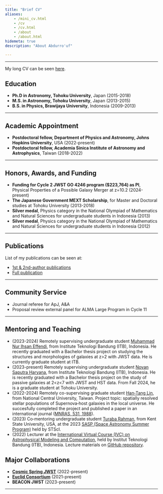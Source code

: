 ```yaml
---
title: "Brief CV"
aliases:
    - /mini_cv.html
    - /cv
    - /cv.html
    - /about
    - /about.html
hidemeta: true
description: "About Abdurro'uf"

---
```


---

My long CV can be seen [here](https://drive.google.com/file/d/1M-F0Tlh15RFBuy9yM64ko_7d5pRf7XI1/view?usp=sharing).

## Education

+ **Ph.D in Astronomy, Tohoku University**, Japan (2015-2018)
+ **M.S. in Astronomy, Tohoku University**, Japan (2013-2015)
+ **B.S. in Physics, Brawijaya University**, Indonesia (2009-2013)

---

## Academic Appointment

+ **Postdoctoral fellow, Department of Physics and Astronomy, Johns Hopkins University**, USA (2022-present)
+ **Postdoctoral fellow, Academia Sinica Institute of Astronomy and Astrophysics**, Taiwan (2018-2022)

---

## Honors, Awards, and Funding

+ **Funding for Cycle 2 JWST GO 4246 program ($223,764) as PI**, Physical Properties of a Possible Galaxy Merger at z=10.2 (2024-present)
+ **The Japanese Government MEXT Scholarship**, for Master and Doctoral studies at Tohoku University (2013-2018)
+ **Silver medal**, Physics category in the National Olympiad of Mathematics and Natural Sciences for undergraduate students in Indonesia (2013)
+ **Silver medal**, Physics category in the National Olympiad of Mathematics and Natural Sciences for undergraduate students in Indonesia (2012)

---

## Publications

List of my publications can be seen at:
+ [1st & 2nd-author publications](/publications)
+ [Full publication](/full_publications)

---

## Community Service

+ Journal referee for ApJ, A&A
+ Proposal review external panel for ALMA Large Program in Cycle 11

---

## Mentoring and Teaching

+ (2023-2024) Remotely supervising undergraduate student [Muhammad Nur Ihsan Effendi](https://www.linkedin.com/in/muhammad-nur-ihsan-effendi/?trk=public_profile_browsemap&originalSubdomain=id), from Institute Teknologi Bandung (ITB), Indonesia. He recently graduated with a Bachelor thesis project on studying the structures and morphologies of galaxies at z>2 with JWST data. He is currently graduate student at ITB.
+ (2023-present) Remotely supervising undergraduate student [Novan Saputra Haryana](https://www.linkedin.com/in/novansaputra/?originalSubdomain=jp), from Institute Teknologi Bandung (ITB), Indonesia. He is recently graduated with a Bachelor thesis project on the study of passive galaxies at 2<z<7 with JWST and HST data. From Fall 2024, he is a graduate student at Tohoku University.
+ (2022-2024) Remotely co-supervising graduate student [Han‑Tang Lin](https://www.linkedin.com/in/tylerastro/?locale=en_US), from National Central University, Taiwan. Project topic:
spatially resolved stellar populations of Supernova‑host galaxies in the local universe. He succesfully completed the project and published a paper in an international journal ([MNRAS, 531, 1988](https://ui.adsabs.harvard.edu/abs/2024MNRAS.531.1988L/abstract)).
+ (2023) Co‑mentoring undergraduate student [Turaba Rahman](https://www.linkedin.com/in/turabarahman/), from Kent State University, USA, at the 2023 [SASP (Space Astronomy Summer Program)](https://www.stsci.edu/opportunities/space-astronomy-summer-program) held by STScI.
+ (2022) Lecturer at the [International Virtual Course (IVC) on Astrophysical Modeling and Computation](https://www.as.itb.ac.id/ivcas2022/), held by Institut Teknologi Bandung (ITB), Indonesia. Lecture materials on [GitHub repository](https://github.com/aabdurrouf/ivcitb2022).


## Major Collaborations

+ **[Cosmic Spring JWST](https://cosmic-spring.github.io/)** (2022-present)
+ **[Euclid Consortium](https://www.euclid-ec.org/)** (2021-present)
+ **BEACON JWST** (2023-present)

---

